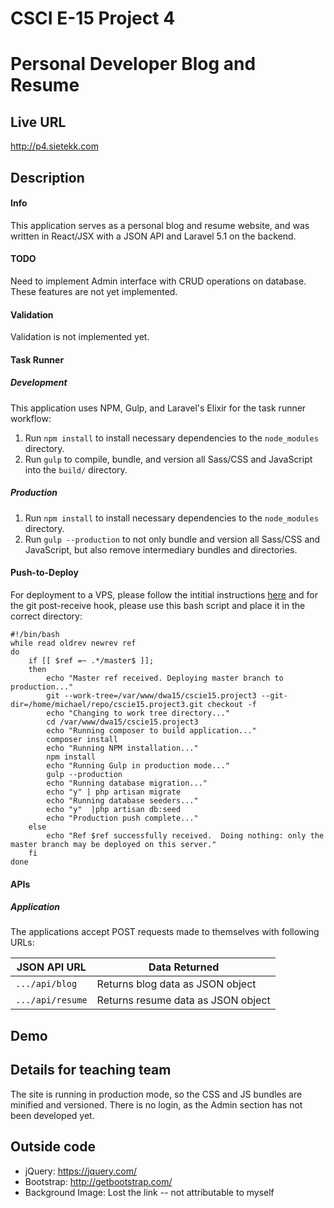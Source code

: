 # CSCI E-15 Project 4
# Personal Developer Blog and Resume

## Live URL
<http://p4.sietekk.com>

## Description
#### Info
This application serves as a personal blog and resume website, and was written in React/JSX with a JSON API and Laravel 5.1 on the backend.

#### TODO
Need to implement Admin interface with CRUD operations on database. These features are not yet implemented.

#### Validation
Validation is not implemented yet.

#### Task Runner
##### Development
This application uses NPM, Gulp, and Laravel's Elixir for the task runner workflow:

1. Run `npm install` to install necessary dependencies to the `node_modules` directory.
2. Run `gulp` to compile, bundle, and version all Sass/CSS and JavaScript into the `build/` directory.

##### Production
1. Run `npm install` to install necessary dependencies to the `node_modules` directory.
2. Run `gulp --production` to not only bundle and version all Sass/CSS and JavaScript, but also remove intermediary bundles and directories.

#### Push-to-Deploy
For deployment to a VPS, please follow the intitial instructions [here](https://www.digitalocean.com/community/tutorials/how-to-set-up-automatic-deployment-with-git-with-a-vps) and for the git post-receive hook, please use this bash script and place it in the correct directory:
```
#!/bin/bash
while read oldrev newrev ref
do
    if [[ $ref =~ .*/master$ ]];
    then
        echo "Master ref received. Deploying master branch to production..."
        git --work-tree=/var/www/dwa15/cscie15.project3 --git-dir=/home/michael/repo/cscie15.project3.git checkout -f
        echo "Changing to work tree directory..."
        cd /var/www/dwa15/cscie15.project3
        echo "Running composer to build application..."
        composer install
        echo "Running NPM installation..."
        npm install
        echo "Running Gulp in production mode..."
        gulp --production
        echo "Running database migration..."
        echo "y" | php artisan migrate
        echo "Running database seeders..."
        echo "y"  |php artisan db:seed
        echo "Production push complete..."
    else
        echo "Ref $ref successfully received.  Doing nothing: only the master branch may be deployed on this server."
    fi
done
```

#### APIs
##### Application
The applications accept POST requests made to themselves with following URLs:

| JSON API URL               |  Data Returned                                                             |
| -------------------------- | -------------------------------------------------------------------------- |
| `.../api/blog`             |  Returns blog data as JSON object                                          |
| `.../api/resume`           |  Returns resume data as JSON object                                        |

## Demo

## Details for teaching team
The site is running in production mode, so the CSS and JS bundles are minified and versioned. There is no login, as the Admin section has not been developed yet.

## Outside code
* jQuery: <https://jquery.com/>
* Bootstrap: <http://getbootstrap.com/>
* Background Image: Lost the link -- not attributable to myself

